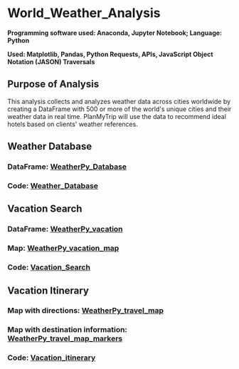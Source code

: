 # World_Weather_Analysis
**Programming software used: Anaconda, Jupyter Notebook; Language: Python** 

**Used: Matplotlib, Pandas, Python Requests, APIs, JavaScript Object Notation (JASON) Traversals**

## Purpose of Analysis
This analysis collects and analyzes weather data across cities worldwide by creating a DataFrame with 500 or more of the world's unique cities and their weather data in real time. PlanMyTrip will use the data to recommend ideal hotels based on clients' weather references.

## Weather Database
### DataFrame: [WeatherPy_Database](https://github.com/Ariannatopbjerg/World_Weather_Analysis/blob/main/Weather_Database/WeatherPy_Database.csv)
### Code: [Weather_Database](https://github.com/Ariannatopbjerg/World_Weather_Analysis/blob/main/Weather_Database/Weather_Database.ipynb)

## Vacation Search
### DataFrame: [WeatherPy_vacation](https://github.com/Ariannatopbjerg/World_Weather_Analysis/blob/main/Vacation_Search/WeatherPy_vacation.csv)
### Map: [WeatherPy_vacation_map](https://github.com/Ariannatopbjerg/World_Weather_Analysis/blob/main/Vacation_Search/WeatherPy_vacation_map.png)
### Code: [Vacation_Search](https://github.com/Ariannatopbjerg/World_Weather_Analysis/blob/main/Vacation_Search/Vacation_Search.ipynb)

## Vacation Itinerary
### Map with directions: [WeatherPy_travel_map](https://github.com/Ariannatopbjerg/World_Weather_Analysis/blob/main/Vacation_Itinerary/WeatherPy_travel_map.png)
### Map with destination information: [WeatherPy_travel_map_markers](https://github.com/Ariannatopbjerg/World_Weather_Analysis/blob/main/Vacation_Itinerary/WeatherPy_travel_map_markers.png)
### Code: [Vacation_itinerary](https://github.com/Ariannatopbjerg/World_Weather_Analysis/blob/main/Vacation_Itinerary/Vacation_Itinerary.ipynb)

